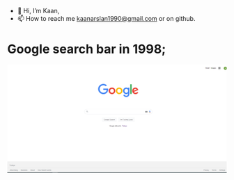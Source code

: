 - 👋 Hi, I’m Kaan,
- 📫 How to reach me kaanarslan1990@gmail.com or on github.
# Google search bar in 1998;


![Goggle](./assets/Capture.PNG)